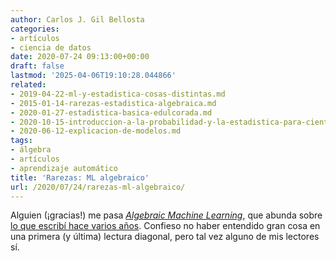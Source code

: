 ```yaml
---
author: Carlos J. Gil Bellosta
categories:
- artículos
- ciencia de datos
date: 2020-07-24 09:13:00+00:00
draft: false
lastmod: '2025-04-06T19:10:28.044866'
related:
- 2019-04-22-ml-y-estadistica-cosas-distintas.md
- 2015-01-14-rarezas-estadistica-algebraica.md
- 2020-01-27-estadistica-basica-edulcorada.md
- 2020-10-15-introduccion-a-la-probabilidad-y-la-estadistica-para-cientificos-de-datos-primera-entrega.md
- 2020-06-12-explicacion-de-modelos.md
tags:
- álgebra
- artículos
- aprendizaje automático
title: 'Rarezas: ML algebraico'
url: /2020/07/24/rarezas-ml-algebraico/
---
```


Alguien (¡gracias!) me pasa _[Algebraic Machine Learning](https://arxiv.org/abs/1803.05252)_, que abunda sobre [lo que escribí hace varios años](https://datanalytics.com/2015/01/14/rarezas-estadistica-algebraica/). Confieso no haber entendido gran cosa en una primera (y última) lectura diagonal, pero tal vez alguno de mis lectores sí.